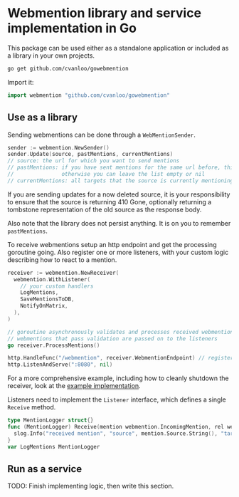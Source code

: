 # Webmention library and service implementation in Go

This package can be used either as a standalone application or included as a library in your own projects.

```sh
go get github.com/cvanloo/gowebmention
```

Import it:

```go
import webmention "github.com/cvanloo/gowebmention"
```

## Use as a library

Sending webmentions can be done through a `WebMentionSender`.

```go
sender := webmention.NewSender()
sender.Update(source, pastMentions, currentMentions)
// source: the url for which you want to send mentions
// pastMentions: if you have sent mentions for the same url before, this list should include all targets mentioned the last time
//               otherwise you can leave the list empty or nil
// currentMentions: all targets that the source is currently mentioning
```

If you are sending updates for a now deleted source, it is your responsibility to ensure that the source is returning 410 Gone,
optionally returning a tombstone representation of the old source as the response body.

Also note that the library does not persist anything.
It is on you to remember `pastMentions`.

To receive webmentions setup an http endpoint and get the processing goroutine going.
Also register one or more listeners, with your custom logic describing how to react to a mention.

```go
receiver := webmention.NewReceiver(
  webmention.WithListener(
    // your custom handlers
    LogMentions,
    SaveMentionsToDB,
    NotifyOnMatrix,
  ),
)

// goroutine asynchronously validates and processes received webmentions
// webmentions that pass validation are passed on to the listeners
go receiver.ProcessMentions()

http.HandleFunc("/webmention", receiver.WebmentionEndpoint) // register webmention endpoint
http.ListenAndServe(":8080", nil)
```

For a more comprehensive example, including how to cleanly shutdown the receiver, look at the [example implementation](cmd/receiver/main.go).

Listeners need to implement the `Listener` interface, which defines a single `Receive` method.

```go
type MentionLogger struct{}
func (MentionLogger) Receive(mention webmention.IncomingMention, rel webmention.Relationship) {
  slog.Info("received mention", "source", mention.Source.String(), "target", mention.Target.String(), "rel", rel)
}
var LogMentions MentionLogger
```

## Run as a service

TODO: Finish implementing logic, then write this section.
